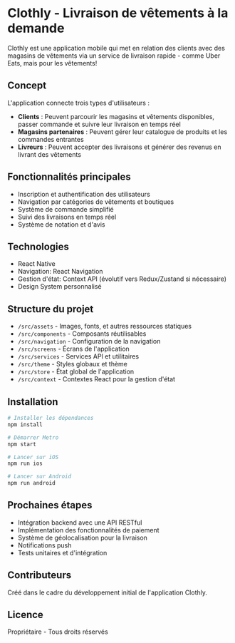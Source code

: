 # Clothly - Livraison de vêtements à la demande

Clothly est une application mobile qui met en relation des clients avec des magasins de vêtements via un service de livraison rapide - comme Uber Eats, mais pour les vêtements!

## Concept

L'application connecte trois types d'utilisateurs :
- **Clients** : Peuvent parcourir les magasins et vêtements disponibles, passer commande et suivre leur livraison en temps réel
- **Magasins partenaires** : Peuvent gérer leur catalogue de produits et les commandes entrantes
- **Livreurs** : Peuvent accepter des livraisons et générer des revenus en livrant des vêtements

## Fonctionnalités principales

- Inscription et authentification des utilisateurs
- Navigation par catégories de vêtements et boutiques
- Système de commande simplifié
- Suivi des livraisons en temps réel
- Système de notation et d'avis

## Technologies

- React Native
- Navigation: React Navigation
- Gestion d'état: Context API (évolutif vers Redux/Zustand si nécessaire)
- Design System personnalisé

## Structure du projet

- `/src/assets` - Images, fonts, et autres ressources statiques
- `/src/components` - Composants réutilisables
- `/src/navigation` - Configuration de la navigation
- `/src/screens` - Écrans de l'application
- `/src/services` - Services API et utilitaires
- `/src/theme` - Styles globaux et thème
- `/src/store` - État global de l'application
- `/src/context` - Contextes React pour la gestion d'état

## Installation

```bash
# Installer les dépendances
npm install

# Démarrer Metro
npm start

# Lancer sur iOS
npm run ios

# Lancer sur Android
npm run android
```

## Prochaines étapes

- Intégration backend avec une API RESTful
- Implémentation des fonctionnalités de paiement
- Système de géolocalisation pour la livraison
- Notifications push
- Tests unitaires et d'intégration

## Contributeurs

Créé dans le cadre du développement initial de l'application Clothly.

## Licence

Propriétaire - Tous droits réservés
